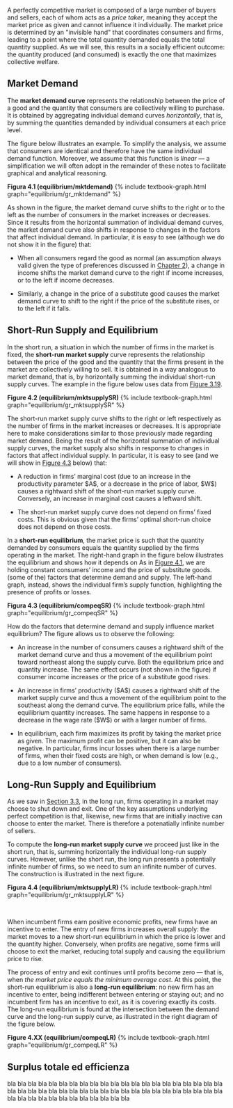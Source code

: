 A perfectly competitive market is composed of a large number of buyers and sellers, each of whom acts as a <i>price taker</i>, meaning they accept the market price as given and cannot influence it individually. The market price is determined by an "invisible hand" that coordinates consumers and firms, leading to a point where the total quantity demanded equals the total quantity supplied. As we will see, this results in a socially efficient outcome: the quantity produced (and consumed) is exactly the one that maximizes collective welfare.












<h2 id="subsec_mktDS">Market Demand</h2>

The <b>market demand curve</b> represents the relationship between the price of a good and the quantity that consumers are collectively willing to purchase. It is obtained by aggregating individual demand curves <i>horizontally</i>, that is, by summing the quantities demanded by individual consumers at each price level.

The figure below illustrates an example. To simplify the analysis, we assume that consumers are identical and therefore have the same individual demand function. Moreover, we assume that this function is <i>linear</i> — a simplification we will often adopt in the remainder of these notes to facilitate graphical and analytical reasoning.

<a id="gr_equilibrium/mktdemand"><strong>Figura 4.1 (equilibrium/mktdemand)</strong></a>
{% include textbook-graph.html graph="equilibrium/gr_mktdemand" %}

As shown in the figure, the market demand curve shifts to the right or to the left as the number of consumers in the market increases or decreases. Since it results from the horizontal summation of individual demand curves, the market demand curve also shifts in response to changes in the factors that affect individual demand. In particular, it is easy to see (although we do not show it in the figure) that:
<ul>
  <li>
    <p>
    When all consumers regard the good as normal (an assumption always valid given the type of preferences discussed in <a href="{{ site.baseurl }}/it/I/2/3#normalgood">Chapter 2</a>), a change in income shifts the market demand curve to the right if income increases, or to the left if income decreases.
    </p>
  </li>
  <li>
    <p>
    Similarly, a change in the price of a substitute good causes the market demand curve to shift to the right if the price of the substitute rises, or to the left if it falls.
    </p>
  </li>
</ul>















<h2 id="subsec_compeqSR">Short-Run Supply and Equilibrium</h2>

In the short run, a situation in which the number of firms in the market is fixed, the <b>short-run market supply</b> curve represents the relationship between the price of the good and the quantity that the firms present in the market are collectively willing to sell. It is obtained in a way analogous to market demand, that is, by horizontally summing the individual short-run supply curves. The example in the figure below uses data from <a href="{{ site.baseurl }}/it/I/3/4#firm/supplySR">Figure 3.19</a>.

<a id="gr_equilibrium/mktsupplySR"><strong>Figure 4.2 (equilibrium/mktsupplySR)</strong></a>
{% include textbook-graph.html graph="equilibrium/gr_mktsupplySR" %}

The short-run market supply curve shifts to the right or left respectively as the number of firms in the market increases or decreases. It is appropriate here to make considerations similar to those previously made regarding market demand. Being the result of the horizontal summation of individual supply curves, the market supply also shifts in response to changes in factors that affect individual supply. In particular, it is easy to see (and we will show in <a href="{{ site.baseurl }}/it/I/4/1#equilibrium/compeqSR">Figure 4.3</a> below) that:
<ul>
	<li>
		<p> A reduction in firms’ marginal cost (due to an increase in the productivity parameter $A$, or a decrease in the price of labor, $W$) causes a rightward shift of the short-run market supply curve. Conversely, an increase in marginal cost causes a leftward shift.
		</p>
	</li>
	<li>
		<p> The short-run market supply curve does not depend on firms’ fixed costs. This is obvious given that the firms’ optimal short-run choice does not depend on those costs.
		</p>
	</li>
</ul>

In a <b>short-run equilibrium</b>, the market price is such that the quantity demanded by consumers equals the quantity supplied by the firms operating in the market. The right-hand graph in the figure below illustrates the equilibrium and shows how it depends on
<span class="marginnote">
As in <a href="{{ site.baseurl }}/it/I/4/1#equilibrium/mktdemand">Figure 4.1</a>, we are holding constant consumers’ income and the price of substitute goods.
</span>
(some of the) factors that determine demand and supply. The left-hand graph, instead, shows the individual firm’s supply function, highlighting the presence of profits or losses.

<a id="gr_equilibrium/compeqSR"><strong>Figura 4.3 (equilibrium/compeqSR)</strong></a>
{% include textbook-graph.html graph="equilibrium/gr_compeqSR" %}

How do the factors that determine demand and supply influence market equilibrium? The figure allows us to observe the following:
<ul>
	<li>
		<p> An increase in the number of consumers causes a rightward shift of the market demand curve and thus a movement of the equilibrium point toward northeast along the supply curve. Both the equilibrium price and quantity increase. The same effect occurs (not shown in the figure) if consumer income increases or the price of a substitute good rises. </p>
	</li>
	<li>
		<p> An increase in firms’ productivity ($A$) causes a rightward shift of the market supply curve and thus a movement of the equilibrium point to the southeast along the demand curve. The equilibrium price falls, while the equilibrium quantity increases. The same happens in response to a decrease in the wage rate ($W$) or with a larger number of firms. </p>
	</li>
	<li>
		<p> In equilibrium, each firm maximizes its profit by taking the market price as given. The maximum profit can be positive, but it can also be negative. In particular, firms incur losses when there is a large number of firms, when their fixed costs are high, or when demand is low (e.g., due to a low number of consumers). </p>
	</li>
</ul>










<h2 id="subsec_compeqLR">Long-Run Supply and Equilibrium</h2>

As we saw in <a href="{{ site.baseurl }}/it/I/3/3#subsec_SRLR">Section 3.3</a>, in the long run, firms operating in a market may choose to shut down and exit. One of the key assumptions underlying perfect competition is that, likewise, new firms that are initially inactive can choose to enter the market. There is therefore a potenatially infinite number of sellers.

To compute the <b>long-run market supply curve</b> we proceed just like in the short run, that is, summing horizontally the individual long-run supply curves. However, unlike the short run, the long run presents a potentially infinite number of firms, so we need to sum an infinite number of curves. The construction is illustrated in the next figure.


<a id="gr_equilibrium/mktsupplyLR"><strong>Figura 4.4 (equilibrium/mktsupplyLR)</strong></a>
{% include textbook-graph.html graph="equilibrium/gr_mktsupplyLR" %}

<br>

When incumbent firms earn positive economic profits, new firms have an incentive to enter. The entry of new firms increases overall supply: the market moves to a new short-run equilibrium in which the price is lower and the quantity higher. Conversely, when profits are negative, some firms will choose to exit the market, reducing total supply and causing the equilibrium price to rise.

The process of entry and exit continues until profits become zero — that is, when <i>the market price equals the minimum average cost</i>. At this point, the short-run equilibrium is also a <b>long-run equilibrium</b>: no new firm has an incentive to enter, being indifferent between entering or staying out; and no incumbent firm has an incentive to exit, as it is covering exactly its costs. The long-run equilibrium is found at the intersection between the demand curve and the long-run supply curve, as illustrated in the right diagram of the figure below.


<a id="gr_equilibrium/compeqLR"><strong>Figure 4.XX (equilibrium/compeqLR)</strong></a>
{% include textbook-graph.html graph="equilibrium/gr_compeqLR" %}

















<h2 id="subsec_compeqEFF">Surplus totale ed efficienza</h2>


bla bla bla bla bla bla bla bla bla bla bla bla bla bla bla bla bla bla bla bla bla bla bla bla bla bla bla bla bla bla bla bla bla bla bla bla bla bla bla bla bla bla bla bla bla bla bla bla bla bla bla bla bla bla 









